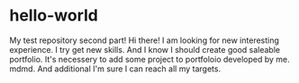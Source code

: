 # hello-world
My test repository second part!
Hi there! I am looking for new interesting experience. I try get new skills. And I know I should create good saleable portfolio. It's necessery to add some project to portfoloio developed by me. mdmd. And additional I'm sure I can reach all my targets.

